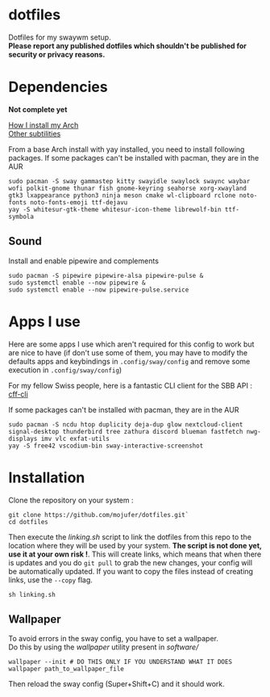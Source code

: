 # dotfiles
Dotfiles for my swaywm setup.  
**Please report any published dotfiles which shouldn't be published for security or privacy reasons.**

# Dependencies
**Not complete yet**  

[How I install my Arch](resources/arch_install_notes.md)   
[Other subtilities](resources/other_notes.md)


From a base Arch install with yay installed, you need to install following packages.
If some packages can't be installed with pacman, they are in the AUR
```
sudo pacman -S sway gammastep kitty swayidle swaylock swaync waybar wofi polkit-gnome thunar fish gnome-keyring seahorse xorg-xwayland gtk3 lxappearance python3 ninja meson cmake wl-clipboard rclone noto-fonts noto-fonts-emoji ttf-dejavu
yay -S whitesur-gtk-theme whitesur-icon-theme librewolf-bin ttf-symbola 
```

## Sound
Install and enable pipewire and complements
```
sudo pacman -S pipewire pipewire-alsa pipewire-pulse &
sudo systemctl enable --now pipewire &
sudo systemctl enable --now pipewire-pulse.service
```

# Apps I use
Here are some apps I use which aren't required for this config to work but are nice to have (if don't use some of them, you may have to modify the defaults apps and keybindings in ```.config/sway/config``` and remove some execution in ```.config/sway/config```)

For my fellow Swiss people, here is a fantastic CLI client for the SBB API : [cff-cli](https://github.com/goeil/cff-cli)


If some packages can't be installed with pacman, they are in the AUR
```
sudo pacman -S ncdu htop duplicity deja-dup glow nextcloud-client signal-desktop thunderbird tree zathura discord blueman fastfetch nwg-displays imv vlc exfat-utils
yay -S free42 vscodium-bin sway-interactive-screenshot 
```

# Installation
Clone the repository on your system : 
```
git clone https://github.com/mojufer/dotfiles.git`
cd dotfiles
```

Then execute the *linking.sh* script to link the dotfiles from this repo to the location where they will be used by your system. **The script is not done yet, use it at your own risk !**.
This will create links, which means that when there is updates and you do ```git pull``` to grab the new changes, your config will be automatically updated. If you want to copy the files instead of creating links, use the ```--copy``` flag.
```
sh linking.sh
```

## Wallpaper
To avoid errors in the sway config, you have to set a wallpaper.  
Do this by using the *wallpaper* utility present in *software/*
```
wallpaper --init # DO THIS ONLY IF YOU UNDERSTAND WHAT IT DOES
wallpaper path_to_wallpaper_file
```
Then reload the sway config (Super+Shift+C) and it should work.
